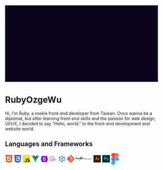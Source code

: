 ![](./intro.gif)
# RubyOzgeWu
Hi, I'm Ruby, a rookie front-end developer from Taiwan.
Once wanna be a diplomat, but after learning front-end skills and the passion for web design, UI/UX, I decided to say "Hello, world." to the front-end development and website world.
## Languages and Frameworks
<img align="center" src="assets/html.png" width="5%">
<img align="center" src="assets/css.png" width="5%">
<img align="center" src="assets/js.png" width="5%">
<img align="center" src="assets/vue.png" width="5%">
<img align="center" src="assets/Bootstrap_logo.svg.png" width="5%">
<img align="center" src="assets/sass.png" width="5%">
<img align="center" src="assets/Quasar_Logo.png" width="5%">
<img align="center" src="assets/git.png" width="5%">
<img align="center" src="assets/node.png" width="5%">
<img align="center" src="assets/mongodb.png" width="5%">
<img align="center" src="assets/ai.png" width="5%">
<img align="center" src="assets/ps.png" width="5%">
<img align="center" src="assets/Figma-logo.svg" width="5%">